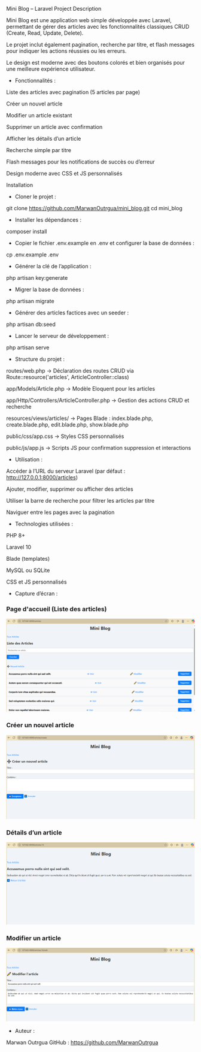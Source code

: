 Mini Blog – Laravel Project
Description

Mini Blog est une application web simple développée avec Laravel, permettant de gérer des articles avec les fonctionnalités classiques CRUD (Create, Read, Update, Delete).

Le projet inclut également pagination, recherche par titre, et flash messages pour indiquer les actions réussies ou les erreurs.

Le design est moderne avec des boutons colorés et bien organisés pour une meilleure expérience utilisateur.


- Fonctionnalités :

Liste des articles avec pagination (5 articles par page)

Créer un nouvel article

Modifier un article existant

Supprimer un article avec confirmation

Afficher les détails d’un article

Recherche simple par titre

Flash messages pour les notifications de succès ou d’erreur

Design moderne avec CSS et JS personnalisés

Installation

- Cloner le projet :

git clone https://github.com/MarwanOutrgua/mini_blog.git
cd mini_blog


- Installer les dépendances :

composer install


- Copier le fichier .env.example en .env et configurer la base de données :

cp .env.example .env


- Générer la clé de l’application :

php artisan key:generate


- Migrer la base de données :

php artisan migrate


- Générer des articles factices avec un seeder :

php artisan db:seed


- Lancer le serveur de développement :

php artisan serve

- Structure du projet :

routes/web.php → Déclaration des routes CRUD via Route::resource('articles', ArticleController::class)

app/Models/Article.php → Modèle Eloquent pour les articles

app/Http/Controllers/ArticleController.php → Gestion des actions CRUD et recherche

resources/views/articles/ → Pages Blade : index.blade.php, create.blade.php, edit.blade.php, show.blade.php

public/css/app.css → Styles CSS personnalisés

public/js/app.js → Scripts JS pour confirmation suppression et interactions

- Utilisation :

Accéder à l’URL du serveur Laravel (par défaut : http://127.0.0.1:8000/articles)

Ajouter, modifier, supprimer ou afficher des articles

Utiliser la barre de recherche pour filtrer les articles par titre

Naviguer entre les pages avec la pagination

- Technologies utilisées :

PHP 8+

Laravel 10

Blade (templates)

MySQL ou SQLite

CSS et JS personnalisés

- Capture d’écran :

### Page d'accueil (Liste des articles)
![Liste des articles](public/ScreenShots/index_page.png)

### Créer un nouvel article
![Créer Article](public/ScreenShots/create_page.png)

### Détails d’un article
![Voir Article](public/ScreenShots/show_page.png)

### Modifier un article
![Modifier Article](public/ScreenShots/edit_page.png)

- Auteur :

Marwan Outrgua
GitHub : https://github.com/MarwanOutrgua